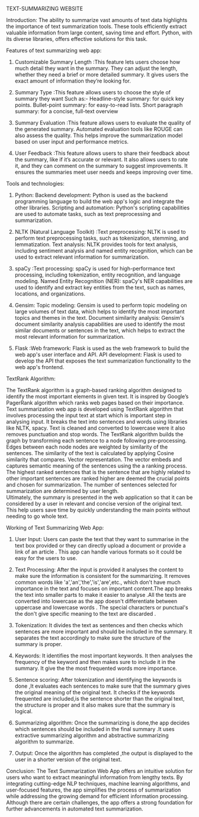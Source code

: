 TEXT-SUMMARIZING WEBSITE

Introduction: 
The ability to summarize vast amounts of text data highlights the importance of text summarization tools. These tools efficiently extract valuable information from large content, saving time and effort. Python, with its diverse libraries, offers effective solutions for this task. 


Features of text summarizing web app: 
 
1. Customizable Summary Length :This feature lets users choose how much detail they want in the summary. They can adjust the length, whether they need a brief or more detailed summary. It gives users the exact amount of information they’re looking for. 
 
2. Summary Type :This feature allows users to choose the style of summary they want      Such as:-      Headline-style summary: for quick key points. 
 Bullet-point summary: for easy-to-read lists. 
 Short paragraph summary: for a concise, full-text overview 

3. Summary Evaluation :This feature allows users to evaluate the quality of the generated summary. Automated evaluation tools like ROUGE can also assess the quality. This helps improve the summarization model based on user input and performance metrics. 
 
4. User Feedback :This feature allows users to share their feedback about the summary, like if it’s accurate or relevant. It also allows users to rate it, and they can comment on the summary to suggest improvements. It ensures the summaries meet user needs and keeps improving over time. 

 
Tools and technologies: 
 
1. Python: Backend development: Python is used as the backend programming language to build the web app's logic and integrate the other libraries. 
Scripting and automation: Python's scripting capabilities are used to automate tasks, such as text preprocessing and summarization. 
 
2. NLTK (Natural Language Toolkit) :Text preprocessing: NLTK is used to perform text preprocessing tasks, such as tokenization, stemming, and lemmatization. 
Text analysis: NLTK provides tools for text analysis, including sentiment analysis and named entity recognition, which can be used to extract relevant information for summarization. 
 
3. spaCy :Text processing: spaCy is used for high-performance text processing, including tokenization, entity recognition, and language modeling. 
Named Entity Recognition (NER): spaCy's NER capabilities are used to identify and extract key entities from the text, such as names, locations, and organizations. 
 
4. Gensim: Topic modeling: Gensim is used to perform topic modeling on large volumes of    text data, which helps to identify the most important topics and themes in the text. 
Document similarity analysis: Gensim's document similarity analysis capabilities are used to identify the most similar documents or sentences in the text, which helps to extract the most relevant information for summarization. 
 
5. Flask :Web framework: Flask is used as the web framework to build the web app's user interface and API. 
API development: Flask is used to develop the API that exposes the text summarization functionality to the web app's frontend. 

 
TextRank Algorithm: 

The TextRank algorithm is a graph-based ranking algorithm designed to identify the most  important elements in given text. It is inspred by Google’s PagerRank algorithm which ranks web pages based on their importance. 
Text summarization web app is developed using TextRank algorithm that involves   processing the input text at start which is important step in analysing input. It breaks the text into sentences and words using libraries like NLTK, spacy. Text is cleaned and converted to lowercase were it also removes punctuation and stop words. 
The TextRank algorithm builds the graph by transforming each sentence to a node following pre-processing. Edges between each node nodes are weighted by similarity of the sentences. The similarity of the text is calculated by applying Cosine similarity that compares. Vector representation. The vector embeds and captures semantic meaning of the sentences using the a ranking process. The highest ranked sentences that is the sentence that are highly related to other important sentences are ranked higher are deemed the crucial points and chosen for summarization.  The number of sentences selected for summarization are determined by user length.  
Ultimately, the summary is presented in the web application  so that it can be considered by a user in relevant and concise version of the original text. This help users save time by quickly understanding the main points without needing to go whole text. 

 
Working of Text Summarizing Web App: 
 
1. User Input: Users can paste the text that they want to summarise in the text box provided or they can directly upload a document or provide a link of an article . This app can handle various formats so it could be easy for the users to use.  	 	 	   
2. Text Processing: After the input is provided it analyses the content to make sure the information is consistent for the summarizing. It removes common words like 'a','an','the','is','are',etc., which don't have much importance in the text and focuses on important content.The app breaks  the text into smaller parts to make it easier to analyse .All the texts are converted into lowercase as the app doesn't differentiate between uppercase and lowercase words . The special characters or punctual's the don't give specific meaning to the text are discarded . 
 
3. Tokenization: It divides the text as sentences and then checks which sentences are more important and should be included in the summary. It separates the text accordingly to make sure the structure of the summary is proper. 
 
4. Keywords: It identifies the most important keywords. It then analyses the frequency of the keyword and then makes sure to include it in the summary. It give the the most frequented words more importance. 
 
5. Sentence scoring: After tokenization and identifying the keywords is done ,It evaluates each sentences to make sure that the summary gives the original meaning of the original text. It checks if the keywords frequented are included,is the sentence shorter than the original text, the structure is proper and it also makes sure that the summary is logical. 

6. Summarizing algorithm: Once the summarizing is done,the app decides which sentences should be included in the final summary .It uses extractive summarizing algorithm and abstractive summarizing algorithm to summarize. 
 
7. Output: Once the algorithm has completed ,the output is displayed to the user in a shorter version of the original text. 

Conclusion: 
The Text Summarization Web App offers an intuitive solution for users who want to extract meaningful information from lengthy texts. By integrating cutting-edge NLP techniques, machine learning algorithms, and user-focused features, the app simplifies the process of summarization while addressing the growing demand for efficient information processing. Although there are certain challenges, the app offers a strong foundation for further advancements in automated text summarization. 
